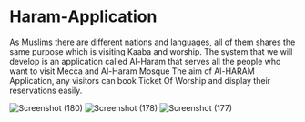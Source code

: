 # Haram-Application
As Muslims there are different nations and languages, all of them shares the same purpose which is visiting Kaaba and worship. 
The system that we will develop is an application called Al-Haram that serves all the people who want to
visit Mecca and Al-Haram Mosque The aim of Al-HARAM Application, any visitors
can book Ticket Of Worship and display their reservations easily.


![Screenshot (180)](https://github.com/re-compsci/Haram-Application/assets/87290960/d3a70fd6-dc90-4a89-9226-c1d7f0aec7d7)
![Screenshot (178)](https://github.com/re-compsci/Haram-Application/assets/87290960/fba6b4e8-67de-4c8a-ba81-558a42802124)
![Screenshot (177)](https://github.com/re-compsci/Haram-Application/assets/87290960/6d28b66e-50ca-41a6-8041-2d2deac91f01)
